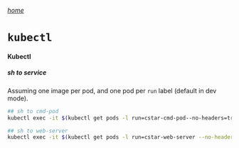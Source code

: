 _[home](../README.md)_

# `kubectl`

#### Kubectl 

##### sh to service

Assuming one image per pod, and one pod per `run` label (default in dev mode). 

```sh
## sh to cmd-pod
kubectl exec -it $(kubectl get pods -l run=cstar-cmd-pod--no-headers=true -o custom-columns=:metadata.name) -- /bin/ash 

## sh to web-server
kubectl exec -it $(kubectl get pods -l run=cstar-web-server --no-headers=true -o custom-columns=:metadata.name) -- /bin/ash 
```